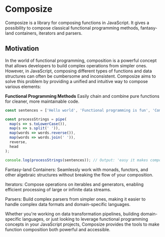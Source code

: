 # Composize

Composize is a library for composing functions in JavaScript. It gives a possibility to compose classical functional programming methods, fantasy-land containers, iterators and parsers.

## Motivation

In the world of functional programming, composition is a powerful concept that allows developers to build complex operations from simpler ones. However, in JavaScript, composing different types of functions and data structures can often be cumbersome and inconsistent.
Composize aims to solve this problem by providing a unified and intuitive way to compose various elements:

**Functional Programming Methods** Easily chain and combine pure functions for cleaner, more maintainable code.

```js
const sentences = ['Hello world', 'Functional programming is fun', 'Composize makes it easy'];

const processStrings = pipe(
  map(s => s.toLowerCase()),
  map(s => s.split(' ')),
  map(words => words.reverse()),
  map(words => words.join(' ')),
  reverse,
  head
);

console.log(processStrings(sentences)); // Output: 'easy it makes composize'
```

Fantasy-land Containers: Seamlessly work with monads, functors, and other algebraic structures without breaking the flow of your composition.


Iterators: Compose operations on iterables and generators, enabling efficient processing of large or infinite data streams.


Parsers: Build complex parsers from simpler ones, making it easier to handle complex data formats and domain-specific languages.



Whether you're working on data transformation pipelines, building domain-specific languages, or just looking to leverage functional programming concepts in your JavaScript projects, Composize provides the tools to make function composition both powerful and accessible.


